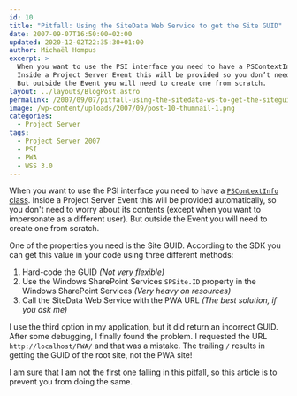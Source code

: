 ```yaml
---
id: 10
title: "Pitfall: Using the SiteData Web Service to get the Site GUID"
date: 2007-09-07T16:50:00+02:00
updated: 2020-12-02T22:35:30+01:00
author: Michaël Hompus
excerpt: >
  When you want to use the PSI interface you need to have a PSContextInfo Class.
  Inside a Project Server Event this will be provided so you don’t need to worry about it’s contents.
  But outside the Event you will need to create one from scratch.
layout: ../layouts/BlogPost.astro
permalink: /2007/09/07/pitfall-using-the-sitedata-ws-to-get-the-siteguid/
image: /wp-content/uploads/2007/09/post-10-thumnail-1.png
categories:
  - Project Server
tags:
  - Project Server 2007
  - PSI
  - PWA
  - WSS 3.0
---
```


When you want to use the PSI interface you need to have a [`PSContextInfo` class][PS_CONTEXT_INFO_CLASS].
Inside a Project Server Event this will be provided automatically,
so you don't need to worry about its contents (except when you want to impersonate as a different user).
But outside the Event you will need to create one from scratch.

<!--more-->

One of the properties you need is the Site GUID.
According to the SDK you can get this value in your code using three different methods:

1. Hard-code the GUID _(Not very flexible)_
2. Use the Windows SharePoint Services `SPSite.ID` property in the Windows SharePoint Services _(Very heavy on resources)_
3. Call the SiteData Web Service with the PWA URL _(The best solution, if you ask me)_

I use the third option in my application, but it did return an incorrect GUID.
After some debugging, I finally found the problem.
I requested the URL `http://localhost/PWA/` and that was a mistake.
The trailing `/` results in getting the GUID of the root site, not the PWA site!

I am sure that I am not the first one falling in this pitfall, so this article is to prevent you from doing the same.

[PS_CONTEXT_INFO_CLASS]: https://learn.microsoft.com/previous-versions/office/developer/office-2007/ms482944(v=office.12)
